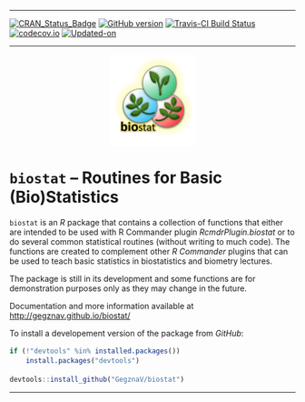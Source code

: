 
<!-- README.md is generated from README.Rmd. Please edit that file -->

------------------------------------------------------------------------

[![CRAN\_Status\_Badge](http://www.r-pkg.org/badges/version/biostat)](https://cran.r-project.org/package=biostat) [![GitHub version](https://img.shields.io/badge/GitHub-v0.0.14.9000-brightgreen.svg)](https://github.com/GegznaV/biostat) [![Travis-CI Build Status](https://travis-ci.org/GegznaV/biostat.png?branch=master)](https://travis-ci.org/GegznaV/biostat) [![codecov.io](https://codecov.io/github/GegznaV/biostat/coverage.svg?branch=master)](https://codecov.io/github/GegznaV/biostat?branch=master) [![Updated-on](https://img.shields.io/badge/Updated%20on-2018--01--13-yellowgreen.svg)](/commits/master)

------------------------------------------------------------------------

<img src="https://raw.githubusercontent.com/GegznaV/biostat/master/docs/logo.png" width="30%" height="30%" style="display: block; margin: auto;" />

`biostat` – Routines for Basic (Bio)Statistics
==============================================

`biostat` is an *R* package that contains a collection of functions that either are intended to be used with R Commander plugin *RcmdrPlugin.biostat* or to do several common statistical routines (without writing to much code). The functions are created to complement other *R Commander* plugins that can be used to teach basic statistics in biostatistics and biometry lectures.

The package is still in its development and some functions are for demonstration purposes only as they may change in the future.

Documentation and more information available at <http://gegznav.github.io/biostat/>

<!-- ## Install package -->
<!-- To install a released version of the package from *CRAN*: -->
<!-- ```{r, eval=FALSE} -->
<!-- install.packages("biostat") -->
<!-- ``` -->
To install a developement version of the package from *GitHub*:

``` r
if (!"devtools" %in% installed.packages()) 
    install.packages("devtools")

devtools::install_github("GegznaV/biostat")
```

<!-- *** -->
<!-- # Other related packages -->
<!-- Other related packages are *R Commander* (*Rcmdr*) plugins: -->
<!-- a. **RcmdrPlugin.biostat** -- an *R Commander* plugin for `biostat` package ([homepage](https://gegznav.github.io/RcmdrPlugin.biostat/)); -->
<!-- b. **RcmdrPlugin.EZR.2** -- an *R Commander* plugin for the most common statistical analyses (the same as *RcmdrPlugin.EZR*, except that *RcmdrPlugin.EZR.2* does not modify original *Rcmdr* menu so dramatically); -->
<!-- c. **RcmdrPlugin.KMggplot2** -- an *R Commander* plugin for *ggplot2* graphics. -->
<!-- To install these packages, use the following code: -->
<!-- ```{r Install other packages, eval=FALSE} -->
<!-- # RcmdrPlugin.biostat -->
<!-- devtools::install_github("GegznaV/RcmdrPlugin.biostat") -->
<!-- # RcmdrPlugin.EZR.2 -->
<!-- devtools::install_github("GegznaV/RcmdrPlugin.EZR@unmodified_Rcmdr_menu") -->
<!-- # RcmdrPlugin.KMggplot2 -->
<!-- install.packages("RcmdrPlugin.KMggplot2") -->
<!-- ``` -->
<!--  <p align="right"> </p>     -->

------------------------------------------------------------------------
